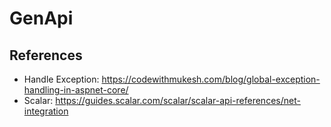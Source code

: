 # GenApi

## References

- Handle Exception: https://codewithmukesh.com/blog/global-exception-handling-in-aspnet-core/
- Scalar: https://guides.scalar.com/scalar/scalar-api-references/net-integration
